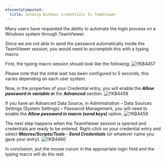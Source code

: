 ```yaml
---
eleventyComputed:
  title: Sending Windows credentials to TeamViewer
---
```

Many users have requested the ability to automate the login process on a Windows system through TeamViewer.

Since we are not able to send the password automatically inside the TeamViewer session, you would need to accomplish this with a typing macro.

First, the typing macro session should look like the following;
![!!KB4457](https://cdnweb.devolutions.net/docs/en/kb/KB4457.png)

Please note that the initial wait has been configured to 5 seconds, this varies depending on each user system.

Now, in the properties of your Credential entry, you will enable the ***Allow password in variable in*** the ***Advanced*** section.
![!!KB4458](https://cdnweb.devolutions.net/docs/en/kb/KB4458.png)

If you have an Advanced Data Source, in Administration – Data Sources Settings (System Settings) – Password Management, you will need to enable the ***Allow password in macro (send keys)*** option.
![!!KB4459](https://cdnweb.devolutions.net/docs/en/kb/KB4459.png)

The next step happens when the TeamViewer session is opened and credentials are ready to be entered. Right-click on your credential entry and select ***Macros/Scripts/Tools - Send Credentials*** (or whatever name you gave your entry).
![!!KB4460](https://cdnweb.devolutions.net/docs/en/kb/KB4460.png)

In conclusion, put the mouse cursor in the appropriate login field and the typing macro will do the rest.
